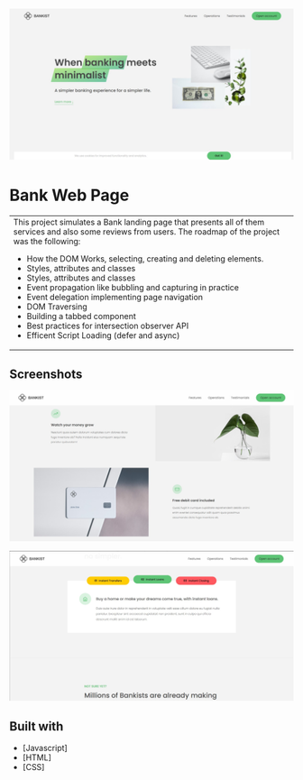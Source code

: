 # ![Bank Web Page](https://github.com/josejo911/Bank-Web-Page/blob/main/Screenshots/1.jpg)
# Bank Web Page
<table>
<tr>
<td>
This project simulates a Bank landing page that presents all of them services and also some reviews from users. The roadmap of the project was the following:
         <ul>
          <li>How the DOM Works, selecting, creating and deleting elements.</li>
          <li>Styles, attributes and classes</li>
          <li>Styles, attributes and classes</li>
          <li>Event propagation like bubbling and capturing in practice</li>
          <li>Event delegation implementing page navigation</li>
          <li>DOM Traversing</li>
          <li>Building a tabbed component</li>
          <li>Best practices for intersection observer API</li>
          <li>Efficent Script Loading (defer and async)</li>
        </ul>
 </td>
</tr>
</table>


## Screenshots

![](https://github.com/josejo911/Bank-Web-Page/blob/main/Screenshots/2.jpg)

![](https://github.com/josejo911/Bank-Web-Page/blob/main/Screenshots/3.jpg)


## Built with 

- [Javascript]
- [HTML]
- [CSS]




